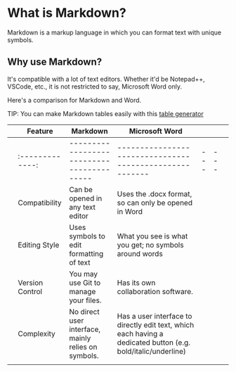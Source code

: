 # What is Markdown?

Markdown is a markup language in which you can format text with unique symbols.

## Why use Markdown?

It's compatible with a lot of text editors. Whether it'd be Notepad++, VSCode, etc., it is not restricted to say, Microsoft Word only.

Here's a comparison for Markdown and Word.

TIP: You can make Markdown tables easily with this [table generator](https://www.tablesgenerator.com/markdown_tables)

<!-- |    Feature    | Markdown                                | Microsoft Word                                        |   |   |
|:-------------:|-----------------------------------------|-------------------------------------------------------|---|---|
| Compatibility | Can be opened in any text editor        | Uses the .docx format, so can only be opened in Word  |   |   |
| Editing Style | Uses symbols to edit formatting of text | What you see is what you get; no symbols around words |   |   |
|               |                                         |                                                       |   |   | -->

|   | Feature         | Markdown                                            | Microsoft Word                                                                                                |     |     |   |
|---|-----------------|-----------------------------------------------------|---------------------------------------------------------------------------------------------------------------|-----|-----|---|
|   | :-------------: | -----------------------------------------           | -------------------------------------------------------                                                       | --- | --- |   |
|   | Compatibility   | Can be opened in any text editor                    | Uses the .docx format, so can only be opened in Word                                                          |     |     |   |
|   | Editing Style   | Uses symbols to edit formatting of text             | What you see is what you get; no symbols around words                                                         |     |     |   |
|   | Version Control | You may use Git to manage your files.               | Has its own collaboration software.                                                                           |     |     |   |
|   | Complexity      | No direct user interface, mainly relies on symbols. | Has a user interface to directly edit text, which each having a dedicated button (e.g. bold/italic/underline) |     |     |   |
|   |                 |                                                     |                                                                                                               |     |     |   |